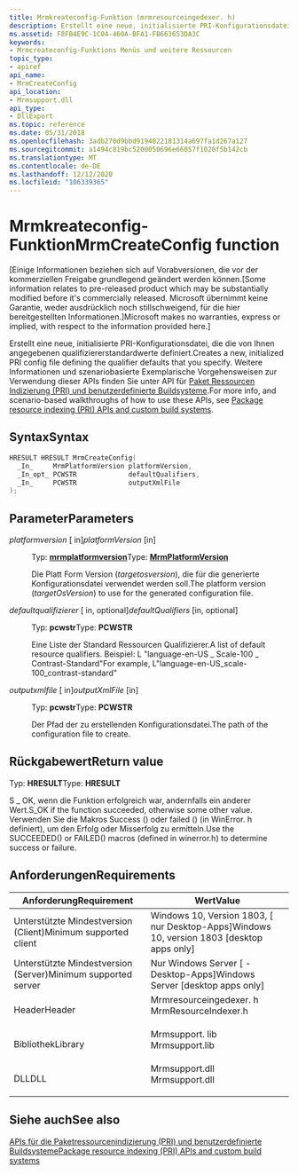 ```yaml
---
title: Mrmkreateconfig-Funktion (mrmresourceingedexer. h)
description: Erstellt eine neue, initialisierte PRI-Konfigurationsdatei, die die von Ihnen angegebenen qualifiziererstandardwerte definiert. Weitere Informationen und szenariobasierte Exemplarische Vorgehensweisen zur Verwendung dieser APIs finden Sie unter API für Paket Ressourcen Indizierung (PRI) und benutzerdefinierte Buildsysteme.
ms.assetid: F8FB4E9C-1C04-460A-BFA1-FB663653DA3C
keywords:
- Mrmcreateconfig-Funktions Menüs und weitere Ressourcen
topic_type:
- apiref
api_name:
- MrmCreateConfig
api_location:
- Mrmsupport.dll
api_type:
- DllExport
ms.topic: reference
ms.date: 05/31/2018
ms.openlocfilehash: 3adb270d9bbd9194822181314a697fa1d267a127
ms.sourcegitcommit: a1494c819bc5200050696e66057f1020f5b142cb
ms.translationtype: MT
ms.contentlocale: de-DE
ms.lasthandoff: 12/12/2020
ms.locfileid: "106339365"
---
```

# <a name="mrmcreateconfig-function"></a><span data-ttu-id="6d078-105">Mrmkreateconfig-Funktion</span><span class="sxs-lookup"><span data-stu-id="6d078-105">MrmCreateConfig function</span></span>

<span data-ttu-id="6d078-106">\[Einige Informationen beziehen sich auf Vorabversionen, die vor der kommerziellen Freigabe grundlegend geändert werden können.</span><span class="sxs-lookup"><span data-stu-id="6d078-106">\[Some information relates to pre-released product which may be substantially modified before it's commercially released.</span></span> <span data-ttu-id="6d078-107">Microsoft übernimmt keine Garantie, weder ausdrücklich noch stillschweigend, für die hier bereitgestellten Informationen.\]</span><span class="sxs-lookup"><span data-stu-id="6d078-107">Microsoft makes no warranties, express or implied, with respect to the information provided here.\]</span></span>

<span data-ttu-id="6d078-108">Erstellt eine neue, initialisierte PRI-Konfigurationsdatei, die die von Ihnen angegebenen qualifiziererstandardwerte definiert.</span><span class="sxs-lookup"><span data-stu-id="6d078-108">Creates a new, initialized PRI config file defining the qualifier defaults that you specify.</span></span> <span data-ttu-id="6d078-109">Weitere Informationen und szenariobasierte Exemplarische Vorgehensweisen zur Verwendung dieser APIs finden Sie unter API für [Paket Ressourcen Indizierung (PRI) und benutzerdefinierte Buildsysteme](/windows/uwp/app-resources/pri-apis-custom-build-systems).</span><span class="sxs-lookup"><span data-stu-id="6d078-109">For more info, and scenario-based walkthroughs of how to use these APIs, see [Package resource indexing (PRI) APIs and custom build systems](/windows/uwp/app-resources/pri-apis-custom-build-systems).</span></span>

## <a name="syntax"></a><span data-ttu-id="6d078-110">Syntax</span><span class="sxs-lookup"><span data-stu-id="6d078-110">Syntax</span></span>


```C++
HRESULT HRESULT MrmCreateConfig(
  _In_     MrmPlatformVersion platformVersion,
  _In_opt_ PCWSTR             defaultQualifiers,
  _In_     PCWSTR             outputXmlFile
);
```



## <a name="parameters"></a><span data-ttu-id="6d078-111">Parameter</span><span class="sxs-lookup"><span data-stu-id="6d078-111">Parameters</span></span>

<dl> <dt>

<span data-ttu-id="6d078-112">*platformversion* \[ in\]</span><span class="sxs-lookup"><span data-stu-id="6d078-112">*platformVersion* \[in\]</span></span>
</dt> <dd>

<span data-ttu-id="6d078-113">Typ: **[ **mrmplatformversion**](mrmplatformversion.md)**</span><span class="sxs-lookup"><span data-stu-id="6d078-113">Type: **[**MrmPlatformVersion**](mrmplatformversion.md)**</span></span>

<span data-ttu-id="6d078-114">Die Platt Form Version (*targetosversion*), die für die generierte Konfigurationsdatei verwendet werden soll.</span><span class="sxs-lookup"><span data-stu-id="6d078-114">The platform version (*targetOsVersion*) to use for the generated configuration file.</span></span>

</dd> <dt>

<span data-ttu-id="6d078-115">*defaultqualifizierer* \[ in, optional\]</span><span class="sxs-lookup"><span data-stu-id="6d078-115">*defaultQualifiers* \[in, optional\]</span></span>
</dt> <dd>

<span data-ttu-id="6d078-116">Typ: **pcwstr**</span><span class="sxs-lookup"><span data-stu-id="6d078-116">Type: **PCWSTR**</span></span>

<span data-ttu-id="6d078-117">Eine Liste der Standard Ressourcen Qualifizierer.</span><span class="sxs-lookup"><span data-stu-id="6d078-117">A list of default resource qualifiers.</span></span> <span data-ttu-id="6d078-118">Beispiel: L "language-en-US \_ Scale-100 \_ Contrast-Standard"</span><span class="sxs-lookup"><span data-stu-id="6d078-118">For example, L"language-en-US\_scale-100\_contrast-standard"</span></span>

</dd> <dt>

<span data-ttu-id="6d078-119">*outputxmlfile* \[ in\]</span><span class="sxs-lookup"><span data-stu-id="6d078-119">*outputXmlFile* \[in\]</span></span>
</dt> <dd>

<span data-ttu-id="6d078-120">Typ: **pcwstr**</span><span class="sxs-lookup"><span data-stu-id="6d078-120">Type: **PCWSTR**</span></span>

<span data-ttu-id="6d078-121">Der Pfad der zu erstellenden Konfigurationsdatei.</span><span class="sxs-lookup"><span data-stu-id="6d078-121">The path of the configuration file to create.</span></span>

</dd> </dl>

## <a name="return-value"></a><span data-ttu-id="6d078-122">Rückgabewert</span><span class="sxs-lookup"><span data-stu-id="6d078-122">Return value</span></span>

<span data-ttu-id="6d078-123">Typ: **HRESULT**</span><span class="sxs-lookup"><span data-stu-id="6d078-123">Type: **HRESULT**</span></span>

<span data-ttu-id="6d078-124">S \_ OK, wenn die Funktion erfolgreich war, andernfalls ein anderer Wert.</span><span class="sxs-lookup"><span data-stu-id="6d078-124">S\_OK if the function succeeded, otherwise some other value.</span></span> <span data-ttu-id="6d078-125">Verwenden Sie die Makros Success () oder failed () (in WinError. h definiert), um den Erfolg oder Misserfolg zu ermitteln.</span><span class="sxs-lookup"><span data-stu-id="6d078-125">Use the SUCCEEDED() or FAILED() macros (defined in winerror.h) to determine success or failure.</span></span>

## <a name="requirements"></a><span data-ttu-id="6d078-126">Anforderungen</span><span class="sxs-lookup"><span data-stu-id="6d078-126">Requirements</span></span>



| <span data-ttu-id="6d078-127">Anforderung</span><span class="sxs-lookup"><span data-stu-id="6d078-127">Requirement</span></span> | <span data-ttu-id="6d078-128">Wert</span><span class="sxs-lookup"><span data-stu-id="6d078-128">Value</span></span> |
|-------------------------------------|-------------------------------------------------------------------------------------------------|
| <span data-ttu-id="6d078-129">Unterstützte Mindestversion (Client)</span><span class="sxs-lookup"><span data-stu-id="6d078-129">Minimum supported client</span></span><br/> | <span data-ttu-id="6d078-130">Windows 10, Version 1803, \[ nur Desktop-Apps\]</span><span class="sxs-lookup"><span data-stu-id="6d078-130">Windows 10, version 1803 \[desktop apps only\]</span></span><br/>                                       |
| <span data-ttu-id="6d078-131">Unterstützte Mindestversion (Server)</span><span class="sxs-lookup"><span data-stu-id="6d078-131">Minimum supported server</span></span><br/> | <span data-ttu-id="6d078-132">Nur Windows Server \[ -Desktop-Apps\]</span><span class="sxs-lookup"><span data-stu-id="6d078-132">Windows Server \[desktop apps only\]</span></span><br/>                                                 |
| <span data-ttu-id="6d078-133">Header</span><span class="sxs-lookup"><span data-stu-id="6d078-133">Header</span></span><br/>                   | <dl> <span data-ttu-id="6d078-134"><dt>Mrmresourceingedexer. h</dt></span><span class="sxs-lookup"><span data-stu-id="6d078-134"><dt>MrmResourceIndexer.h</dt></span></span> </dl> |
| <span data-ttu-id="6d078-135">Bibliothek</span><span class="sxs-lookup"><span data-stu-id="6d078-135">Library</span></span><br/>                  | <dl> <span data-ttu-id="6d078-136"><dt>Mrmsupport. lib</dt></span><span class="sxs-lookup"><span data-stu-id="6d078-136"><dt>Mrmsupport.lib</dt></span></span> </dl>       |
| <span data-ttu-id="6d078-137">DLL</span><span class="sxs-lookup"><span data-stu-id="6d078-137">DLL</span></span><br/>                      | <dl> <span data-ttu-id="6d078-138"><dt>Mrmsupport.dll</dt></span><span class="sxs-lookup"><span data-stu-id="6d078-138"><dt>Mrmsupport.dll</dt></span></span> </dl>       |



## <a name="see-also"></a><span data-ttu-id="6d078-139">Siehe auch</span><span class="sxs-lookup"><span data-stu-id="6d078-139">See also</span></span>

<dl> <dt>

[<span data-ttu-id="6d078-140">APIs für die Paketressourcenindizierung (PRI) und benutzerdefinierte Buildsysteme</span><span class="sxs-lookup"><span data-stu-id="6d078-140">Package resource indexing (PRI) APIs and custom build systems</span></span>](/windows/uwp/app-resources/pri-apis-custom-build-systems)
</dt> </dl>

 

